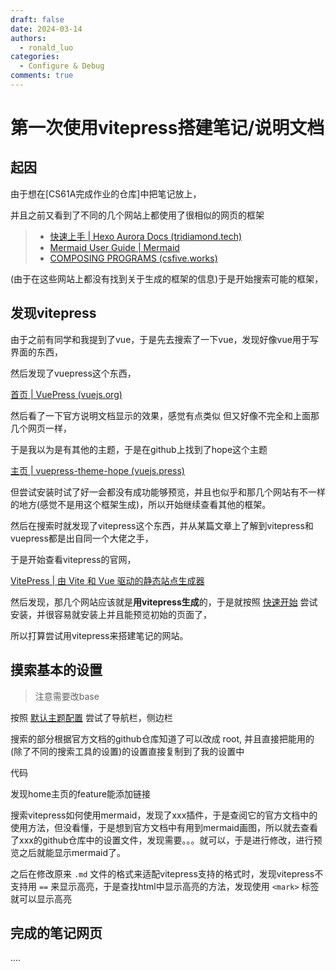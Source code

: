 ```yaml
---
draft: false
date: 2024-03-14
authors:
  - ronald_luo
categories:
  - Configure & Debug
comments: true
---
```


# 第一次使用vitepress搭建笔记/说明文档

## 起因

由于想在[CS61A完成作业的仓库]中把笔记放上，

并且之前又看到了不同的几个网站上都使用了很相似的网页的框架

>   -   [快速上手 | Hexo Aurora Docs (tridiamond.tech)](https://aurora.tridiamond.tech/cn/guide/getting-started.html)
>   -   [Mermaid User Guide | Mermaid](https://mermaid.js.org/intro/getting-started.html)
>   -   [COMPOSING PROGRAMS (csfive.works)](https://sicp.csfive.works/)

(由于在这些网站上都没有找到关于生成的框架的信息)于是开始搜索可能的框架，

<!-- more -->

## 发现vitepress

由于之前有同学和我提到了vue，于是先去搜索了一下vue，发现好像vue用于写界面的东西，

然后发现了vuepress这个东西，

[首页 | VuePress (vuejs.org)](https://v2.vuepress.vuejs.org/zh/)

然后看了一下官方说明文档显示的效果，感觉有点类似 但又好像不完全和上面那几个网页一样，

于是我以为是有其他的主题，于是在github上找到了hope这个主题

[主页 | vuepress-theme-hope (vuejs.press)](https://theme-hope.vuejs.press/zh/)

但尝试安装时试了好一会都没有成功能够预览，并且也似乎和那几个网站有不一样的地方(感觉不是用这个框架生成)，所以开始继续查看其他的框架。

然后在搜索时就发现了vitepress这个东西，并从某篇文章上了解到vitepress和vuepress都是出自同一个大佬之手，

于是开始查看vitepress的官网，

[VitePress | 由 Vite 和 Vue 驱动的静态站点生成器](https://vitepress.dev/zh/)

然后发现，那几个网站应该就是**用vitepress生成**的，于是就按照 [快速开始](https://vitepress.dev/zh/guide/getting-started) 尝试安装，并很容易就安装上并且能预览初始的页面了，

所以打算尝试用vitepress来搭建笔记的网站。

## 摸索基本的设置

>   注意需要改base

按照 [默认主题配置](https://vitepress.dev/zh/reference/default-theme-config) 尝试了导航栏，侧边栏

搜索的部分根据官方文档的github仓库知道了可以改成 root, 并且直接把能用的(除了不同的搜索工具的设置)的设置直接复制到了我的设置中

代码

发现home主页的feature能添加链接

搜索vitepress如何使用mermaid，发现了xxx插件，于是查阅它的官方文档中的使用方法，但没看懂，于是想到官方文档中有用到mermaid画图，所以就去查看了xxx的github仓库中的设置文件，发现需要。。。就可以，于是进行修改，进行预览之后就能显示mermaid了。

之后在修改原来 `.md` 文件的格式来适配vitepress支持的格式时，发现vitepress不支持用 `==` 来显示高亮，于是查找html中显示高亮的方法，发现使用 `<mark>` 标签就可以显示高亮

## 完成的笔记网页

....
